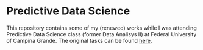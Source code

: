 # Predictive Data Science

This repository contains some of my (renewed) works while I was attending Predictive Data Science class (former Data Analisys II) at Federal University of Campina Grande. The original tasks can be found [here](rpubs.com/rafaelsguerra).
